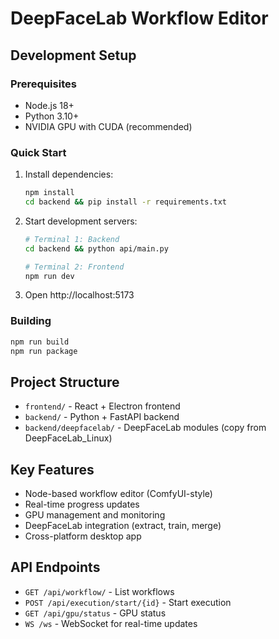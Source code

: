 # DeepFaceLab Workflow Editor

## Development Setup

### Prerequisites
- Node.js 18+
- Python 3.10+
- NVIDIA GPU with CUDA (recommended)

### Quick Start

1. Install dependencies:
   ```bash
   npm install
   cd backend && pip install -r requirements.txt
   ```

2. Start development servers:
   ```bash
   # Terminal 1: Backend
   cd backend && python api/main.py
   
   # Terminal 2: Frontend
   npm run dev
   ```

3. Open http://localhost:5173

### Building

```bash
npm run build
npm run package
```

## Project Structure

- `frontend/` - React + Electron frontend
- `backend/` - Python + FastAPI backend
- `backend/deepfacelab/` - DeepFaceLab modules (copy from DeepFaceLab_Linux)

## Key Features

- Node-based workflow editor (ComfyUI-style)
- Real-time progress updates
- GPU management and monitoring
- DeepFaceLab integration (extract, train, merge)
- Cross-platform desktop app

## API Endpoints

- `GET /api/workflow/` - List workflows
- `POST /api/execution/start/{id}` - Start execution
- `GET /api/gpu/status` - GPU status
- `WS /ws` - WebSocket for real-time updates
